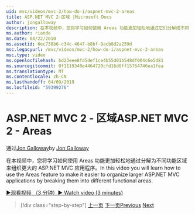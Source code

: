 ```yaml
---
uid: mvc/videos/mvc-2/how-do-i/aspnet-mvc-2-areas
title: ASP.NET MVC 2-区域 |Microsoft Docs
author: jongalloway
description: 在本视频中，您将学习如何使用 Areas 功能更加轻松地通过它们分解成不同 funct 组织更大的 ASP.NET MVC 应用程序...
ms.author: riande
ms.date: 04/22/2010
ms.assetid: 6ec738b6-c34c-4647-b8bf-9acb8d2a259d
msc.legacyurl: /mvc/videos/mvc-2/how-do-i/aspnet-mvc-2-areas
msc.type: video
ms.openlocfilehash: bd23eee8fd5def1ce4b55d01b548df004c6e5d81
ms.sourcegitcommit: 0f1119340e4464720cfd16d0ff15764746ea1fea
ms.translationtype: MT
ms.contentlocale: zh-CN
ms.lasthandoff: 04/09/2019
ms.locfileid: "59399276"
---
```

# <a name="aspnet-mvc-2---areas"></a><span data-ttu-id="a2cb7-103">ASP.NET MVC 2 - 区域</span><span class="sxs-lookup"><span data-stu-id="a2cb7-103">ASP.NET MVC 2 - Areas</span></span>

<span data-ttu-id="a2cb7-104">通过[Jon Galloway](https://github.com/jongalloway)</span><span class="sxs-lookup"><span data-stu-id="a2cb7-104">by [Jon Galloway](https://github.com/jongalloway)</span></span>

<span data-ttu-id="a2cb7-105">在本视频中，您将学习如何使用 Areas 功能更加轻松地通过分解为不同功能区域来组织更大的 ASP.NET MVC 应用程序。</span><span class="sxs-lookup"><span data-stu-id="a2cb7-105">In this video you will learn how to use the Areas feature to make it easier to organize larger ASP.NET MVC applications by breaking them into different functional areas.</span></span>

[<span data-ttu-id="a2cb7-106">&#9654;观看视频 （3 分钟）</span><span class="sxs-lookup"><span data-stu-id="a2cb7-106">&#9654; Watch video (3 minutes)</span></span>](https://channel9.msdn.com/Blogs/ASP-NET-Site-Videos/aspnet-mvc-2-areas)

> [!div class="step-by-step"]
> <span data-ttu-id="a2cb7-107">[上一页](mvc2-template-customization.md)
> [下一页](aspnet-mvc-2-render-action.md)</span><span class="sxs-lookup"><span data-stu-id="a2cb7-107">[Previous](mvc2-template-customization.md)
[Next](aspnet-mvc-2-render-action.md)</span></span>
